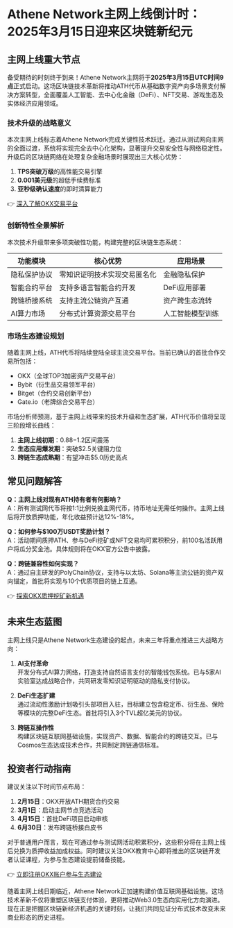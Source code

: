 # Athene Network主网上线倒计时：2025年3月15日迎来区块链新纪元

## 主网上线重大节点
备受期待的时刻终于到来！Athene Network主网将于**2025年3月15日UTC时间9点**正式启动。这场区块链技术革新将推动ATH代币从基础数字资产向多场景支付解决方案转型，全面覆盖人工智能、去中心化金融（DeFi）、NFT交易、游戏生态及实体经济应用领域。

### 技术升级的战略意义
本次主网上线标志着Athene Network完成关键性技术跃迁。通过从测试网向主网的全面过渡，系统将实现完全去中心化架构，显著提升交易安全性与网络稳定性。升级后的区块链网络在处理复杂金融场景时展现出三大核心优势：

1. **TPS突破万级**的高性能交易引擎
2. **0.001美元级**的超低手续费标准
3. **亚秒级确认速度**的即时清算能力

👉 [深入了解OKX交易平台](https://bit.ly/okx_welcome)

### 创新特性全景解析
本次技术升级带来多项突破性功能，构建完整的区块链生态系统：

| 功能模块       | 核心优势                          | 应用场景                  |
|----------------|-----------------------------------|---------------------------|
| 隐私保护协议   | 零知识证明技术实现交易匿名化      | 金融隐私保护              |
| 智能合约平台   | 支持多语言智能合约开发            | DeFi应用部署              |
| 跨链桥接系统   | 支持主流公链资产互通              | 资产跨生态流转            |
| AI算力市场     | 分布式计算资源交易平台            | 人工智能模型训练          |

### 市场生态建设规划
随着主网上线，ATH代币将陆续登陆全球主流交易平台。当前已确认的首批合作交易所包括：

- OKX（全球TOP3加密资产交易平台）
- Bybit（衍生品交易领军平台）
- Bitget（合约交易创新平台）
- Gate.io（老牌综合交易平台）

市场分析师预测，基于主网上线带来的技术升级和生态扩展，ATH代币价值将呈现三阶段增长曲线：

1. **主网上线初期**：$0.88-$1.2区间震荡
2. **生态应用爆发期**：突破$2.5关键阻力位
3. **跨链生态成熟期**：有望冲击$5.0历史高点

## 常见问题解答

**Q：主网上线对现有ATH持有者有何影响？**  
A：所有测试网代币将按1:1比例兑换主网代币，持币地址无需任何操作。主网上线后将开放质押功能，年化收益预计达12%-18%。

**Q：如何参与$100万USDT奖励计划？**  
A：活动期间质押ATH、参与DeFi挖矿或NFT交易均可累积积分，前100名活跃用户将瓜分奖金池。具体规则将在OKX官方公告中披露。

**Q：跨链兼容性如何实现？**  
A：通过自主研发的PolyChain协议，支持与以太坊、Solana等主流公链的资产双向锚定，首批将实现与10个优质项目的链上互通。

👉 [探索OKX质押挖矿新机遇](https://bit.ly/okx_welcome)

## 未来生态蓝图
主网上线只是Athene Network生态建设的起点，未来三年将重点推进三大战略方向：

1. **AI支付革命**  
开发分布式AI算力网络，打造支持自然语言支付的智能钱包系统。已与5家AI实验室达成战略合作，共同研发零知识证明驱动的隐私支付协议。

2. **DeFi生态扩建**  
通过流动性激励计划吸引头部项目入驻，目标建立包含稳定币、衍生品、保险等模块的完整DeFi生态。首批将引入3个TVL超亿美元的协议。

3. **跨链互操作性**  
构建区块链互联网基础设施，实现资产、数据、智能合约的跨链交互。已与Cosmos生态达成技术合作，共同制定跨链通信标准。

## 投资者行动指南
建议关注以下时间节点布局：

1. **2月15日**：OKX开放ATH期货合约交易
2. **3月1日**：启动主网节点竞选活动
3. **4月15日**：首批DeFi项目启动审核
4. **6月30日**：发布跨链桥接白皮书

对于普通用户而言，现在可通过参与测试网活动积累积分，这些积分将在主网上线后兑换为质押收益加成权益。同时建议关注OKX教育中心即将推出的区块链开发者认证课程，为参与生态建设提前储备技能。

👉 [立即注册OKX账户参与生态建设](https://bit.ly/okx_welcome)

随着主网上线日期临近，Athene Network正加速构建价值互联网基础设施。这场技术革新不仅将重塑区块链支付体验，更将推动Web3.0生态向实用化方向演进。现在正是把握区块链新经济机遇的关键时刻，让我们共同见证分布式技术改变未来商业形态的历史进程。